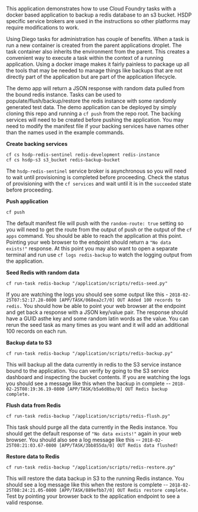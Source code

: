 This application demonstrates how to use Cloud Foundry tasks with a docker
based application to backup a redis database to an s3 bucket.  HSDP specific
service brokers are used in the instructions so other platforms may require
modifications to work.

Using Diego tasks for administration has couple of benefits.  When a task is
run a new container is created from the parent applications droplet.  The task
container also inherits the environment from the parent.  This creates a
convenient way to execute a task within the context of a running application.
Using a docker image makes it fairly painless to package up all the tools that
may be needed to manage things like backups that are not directly part of the
application but are part of the application lifecycle.

The demo app will return a JSON response with random data pulled from the bound
redis instance.  Tasks can be used to populate/flush/backup/restore the redis
instance with some randomly generated test data.  The demo application can be
deployed by simply cloning this repo and running a `cf push` from the repo root.
The backing services will need to be created before pushing the application.  You
may need to modify the manifest file if your backing services have names other
than the names used in the example commands.

**Create backing services**
```
cf cs hsdp-redis-sentinel redis-development redis-instance
cf cs hsdp-s3 s3_bucket redis-backup-bucket
```
The `hsdp-redis-sentinel` service broker is asynchronous so you will need to
wait until provisioning is completed before proceeding.  Check the status of
provisioning with the `cf services` and wait until it is in the `succeeded`
state before proceeding.

**Push application**
```
cf push
```
The default manifest file will push with the `random-route: true` setting so
you will need to get the route from the output of push or the output of the
`cf apps` command.  You should be able to reach the application at this point.
Pointing your web browser to the endpoint should return a `"No data exists!"`
response.  At this point you may also want to open a separate terminal and
run use `cf logs redis-backup` to watch the logging output from the
application.

**Seed Redis with random data**
```
cf run-task redis-backup "/application/scripts/redis-seed.py"
```
If you are watching the logs you should see some output like this -
`2018-02-25T07:52:17.28-0800 [APP/TASK/068ea2c7/0] OUT Added 100 records
to redis.`  You should how be able to point your web browser at the endpoint
and get back a response with a JSON key/value pair.  The response should have a
GUID asthe key and some random latin words as the value.  You can rerun the
seed task as many times as you want and it will add an additional 100 records
on each run.

**Backup data to S3**
```
cf run-task redis-backup "/application/scripts/redis-backup.py"
```
This will backup all the data currently in redis to the S3 service instance
bound to the application.  You can verify by going to the S3 service dashboard
and inspecting the bucket contents.  If you are watching the logs you should
see a message like this when the backup in complete --
`2018-02-25T08:19:36.19-0800 [APP/TASK/b5a6d8ba/0] OUT Redis backup complete.`

**Flush data from Redis**
```
cf run-task redis-backup "/application/scripts/redis-flush.py"
```
This task should purge all the data currently in the Redis instance.  You
should get the default response of `"No data exists!"` again in your web
browser.  You should also see a log message like this --
`2018-02-25T08:21:03.67-0800 [APP/TASK/3bb855da/0] OUT Redis data flushed!`

**Restore data to Redis**
```
cf run-task redis-backup "/application/scripts/redis-restore.py"
```
This will restore the data backup in S3 to the running Redis instance.  You
should see a log message like this when the restore is complete --
`2018-02-25T08:24:21.05-0800 [APP/TASK/889efbb7/0] OUT Redis restore complete.`
Test by pointing your browser back to the application endpoint to see a valid
response.
